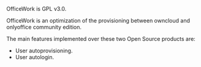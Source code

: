 OfficeWork is GPL v3.0.

OfficeWork is an optimization of the provisioning between owncloud and onlyoffice community edition. 

The main features implemented over these two Open Source products are:
- User autoprovisioning.
- User autologin.
